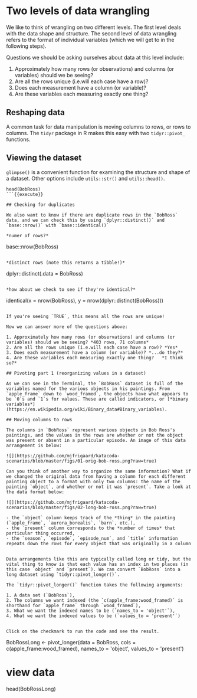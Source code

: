 # Two levels of data wrangling 

We like to think of wrangling on two different levels. The first level deals with the data shape and structure. The second level of data wrangling refers to the format of individual variables (which we will get to in the following steps). 

Questions we should be asking ourselves about data at this level include:

1. Approximately how many rows (or observations) and columns (or variables) should we be seeing?  
2. Are all the rows unique (i.e.will each case have a row)?    
3. Does each measurement have a column (or variable)?   
4. Are these variables each measuring exactly one thing?   

## Reshaping data

A common task for data manipulation is moving columns to rows, or rows to columns. The `tidyr` package in R makes this easy with two `tidyr::pivot_` functions. 

## Viewing the dataset

`glimpse()` is a convenient function for examining the structure and shape of a dataset. Other options include `utils::str()` and `utils::head()`. 

```
head(BobRoss)
```{{execute}}

## Checking for duplicates

We also want to know if there are duplicate rows in the `BobRoss` data, and we can check this by using `dplyr::distinct()` and `base::nrow()` with `base::identical()`

*numer of rows?*

```
base::nrow(BobRoss)
```{{copy}}

*distinct rows (note this returns a tibble!)*

```
dplyr::distinct(.data = BobRoss)
```{{copy}}

*how about we check to see if they're identical?*

```
identical(x = nrow(BobRoss), y = nrow(dplyr::distinct(BobRoss)))
```{{execute}}

If you're seeing `TRUE`, this means all the rows are unique!

Now we can answer more of the questions above: 

1. Approximately how many rows (or observations) and columns (or variables) should we be seeing? *403 rows, 71 columns*
2. Are all the rows unique (i.e.will each case have a row)? *Yes*
3. Does each measurement have a column (or variable)? *...do they?*
4. Are these variables each measuring exactly one thing?   *I think so?*

## Pivoting part 1 (reorganizing values in a dataset) 

As we can see in the Terminal, the `BobRoss` dataset is full of the variables named for the various objects in his paintings. From `apple_frame` down to `wood_framed`, the objects have what appears to be `0`s and `1`s for values. These are called indicators, or [*binary variables*](https://en.wikipedia.org/wiki/Binary_data#Binary_variables). 

## Moving columns to rows 

The columns in `BobRoss` represent various objects in Bob Ross's paintings, and the values in the rows are whether or not the object was present or absent in a particular episode. An image of this data arrangement is below:

![](https://github.com/mjfrigaard/katacoda-scenarios/blob/master/figs/01-orig-bob-ross.png?raw=true)

Can you think of another way to organize the same information? What if we changed the original data from having a column for each different painting object to a format with only two columns: the name of the painting `object`, and whether or not it was `present`. Take a look at the data format below: 

![](https://github.com/mjfrigaard/katacoda-scenarios/blob/master/figs/02-long-bob-ross.png?raw=true)

- the `object` column keeps track of the *thing* in the painting (`apple_frame`, `aurora_borealis`, `barn`, etc.), 
- the `present` column corresponds to the *number of times* that particular thing occurred,  
- the `season`, `episode`, `episode_num`, and `title` information repeats down the rows for every object that was originally in a column  


Data arrangements like this are typically called long or tidy, but the vital thing to know is that each value has an index in two places (in this case `object` and `present`). We can convert `BobRoss` into a long dataset using `tidyr::pivot_longer()`.

The `tidyr::pivot_longer()` function takes the following arguments: 

1. A data set (`BobRoss`), 
2. The columns we want indexed (the `c(apple_frame:wood_framed)` is shorthand for `apple_frame` through `wood_framed`),  
3. What we want the indexed names to be (`names_to = 'object'`),  
4. What we want the indexed values to be (`values_to = 'present'`)  


Click on the checkmark to run the code and see the result.

```
BobRossLong <- pivot_longer(data = BobRoss, 
                      cols = c(apple_frame:wood_framed), 
                      names_to = 'object', 
                      values_to = 'present')
# view data 
head(BobRossLong)
```{{execute}}
